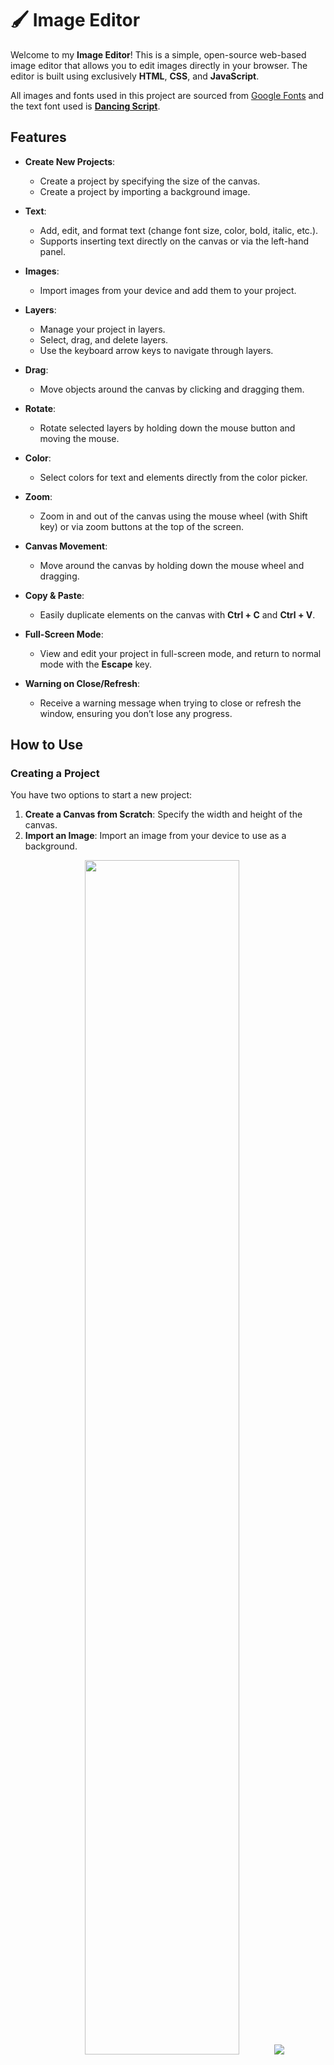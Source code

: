 # 🖌️ Image Editor

Welcome to my **Image Editor**! This is a simple, open-source web-based image editor that allows you to edit images directly in your browser. The editor is built using exclusively **HTML**, **CSS**, and **JavaScript**.

All images and fonts used in this project are sourced from [Google Fonts](https://fonts.google.com/icons) and the text font used is **[Dancing Script](https://fonts.google.com/specimen/Dancing+Script)**.

## Features

- **Create New Projects**:
  - Create a project by specifying the size of the canvas.
  - Create a project by importing a background image.

- **Text**:
  - Add, edit, and format text (change font size, color, bold, italic, etc.).
  - Supports inserting text directly on the canvas or via the left-hand panel.

- **Images**:
  - Import images from your device and add them to your project.

- **Layers**:
  - Manage your project in layers.
  - Select, drag, and delete layers.
  - Use the keyboard arrow keys to navigate through layers.

- **Drag**: 
  - Move objects around the canvas by clicking and dragging them.

- **Rotate**:
  - Rotate selected layers by holding down the mouse button and moving the mouse.
  
- **Color**:
  - Select colors for text and elements directly from the color picker.

- **Zoom**:
  - Zoom in and out of the canvas using the mouse wheel (with Shift key) or via zoom buttons at the top of the screen.

- **Canvas Movement**:
  - Move around the canvas by holding down the mouse wheel and dragging.

- **Copy & Paste**:
  - Easily duplicate elements on the canvas with **Ctrl + C** and **Ctrl + V**.

- **Full-Screen Mode**:
  - View and edit your project in full-screen mode, and return to normal mode with the **Escape** key.

- **Warning on Close/Refresh**:
  - Receive a warning message when trying to close or refresh the window, ensuring you don’t lose any progress.

## How to Use

### Creating a Project

You have two options to start a new project:

1. **Create a Canvas from Scratch**: Specify the width and height of the canvas.
2. **Import an Image**: Import an image from your device to use as a background.

<div align="center">
  <img src="https://github.com/user-attachments/assets/4468edc0-4acf-40d9-bad6-5014bef40b04" width="70%" />
  <img src="https://github.com/user-attachments/assets/3582169d-cea3-406f-bb36-35afaefe36fb" />
</div>

### Adding Text

To add text, you can either:

- Press the **T** key, then click on the canvas to start typing.
- Alternatively, click on the **Text** button (the one with two "T"s) on the left panel and then click on the canvas to start typing.

Once you’ve added text, you can edit it by double-clicking on the text box. You can also change the text color, size, style (bold, italic, underline), etc.

<div align="center">
  <img src="https://github.com/user-attachments/assets/54677549-02d7-40e0-9945-a7037f61d260" width="70%" />
</div>

### Importing Images

To import an image:

1. Double-press the **I** key while holding the **Control** key, or
2. Click on the **Image** button in the left-hand panel, then select an image from your device.

### Working with Layers

On the left panel, you'll find the **Layers** section. Each object in the project has a corresponding layer. You can:

- Select a layer by clicking on it.
- Highlight layers by selecting the object in the canvas (both the layer and the object will be highlighted).
- Drag layers around by clicking and holding for a moment before moving the mouse.
- Delete layers by selecting them and pressing the **Delete** key.

Additionally, you can navigate between layers using the arrow keys on your keyboard.

<div align="center">
  <img src="https://github.com/user-attachments/assets/b35dce05-080e-41c1-8729-fc082d2fcf51" width="40%" />
</div>

### Dragging Objects

If you want to move an object, simply click and drag it across the canvas.

### Rotating Objects

To rotate a layer:

- Press the **R** key, or click on the **Rotate** button in the left panel.
- While holding down the mouse button, move the mouse to rotate the selected layer.

### Changing Color

You can change the color of your text and other elements by:

- Clicking the **Color** button in the left panel.
- Selecting a color from the color picker.
- If a layer with text is selected, the color of the text will change to the new color.

### Zoom In/Out

To zoom in or out of the canvas:

- Hold down the **Shift** key and use the mouse wheel to zoom.
- Alternatively, use the zoom in and zoom out buttons at the top of the screen.

You can also see the zoom level displayed between the zoom buttons.

### Moving the Canvas

To move around the canvas:

- Hold down the **middle mouse button** (mouse wheel) and drag the canvas to move it.

### Copy & Paste

To duplicate an element:

- Select the element and press **Ctrl + C** to copy it.
- Press **Ctrl + V** to paste it.

### Full-Screen Mode

You can view your project in full-screen mode by clicking the **Full-Screen** button at the top right of the screen. To exit full-screen mode, press the **Escape** key.

Note: The **Full-Screen** button will only be visible if you’ve already created a project.

### Warning on Closing or Refreshing

To prevent you from accidentally losing your work, you will receive a warning if you try to close or refresh the window while editing an image.

---

Happy editing!